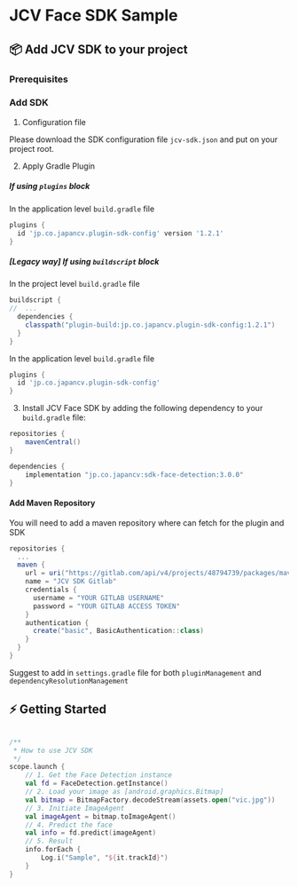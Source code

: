 # JCV Face SDK Sample

## 📦 Add JCV SDK to your project

### Prerequisites


### Add SDK

1. Configuration file

Please download the SDK configuration file `jcv-sdk.json` and put on your project root.

2. Apply Gradle Plugin

##### If using `plugins` block

In the application level `build.gradle` file
```groovy
plugins {
  id 'jp.co.japancv.plugin-sdk-config' version '1.2.1'
}
```

##### [Legacy way] If using `buildscript` block

In the project level `build.gradle` file
```groovy
buildscript {
//  ...
  dependencies {
    classpath("plugin-build:jp.co.japancv.plugin-sdk-config:1.2.1")
  }
}
```

In the application level `build.gradle` file
```groovy
plugins {
  id 'jp.co.japancv.plugin-sdk-config'
}
```


3. Install JCV Face SDK by adding the following dependency to your `build.gradle` file:

```groovy
repositories {
    mavenCentral()
}

dependencies {
    implementation "jp.co.japancv:sdk-face-detection:3.0.0"
}
```

#### Add Maven Repository

You will need to add a maven repository where can fetch for the plugin and SDK

```groovy
repositories {
  ...
  maven {
    url = uri("https://gitlab.com/api/v4/projects/48794739/packages/maven")
    name = "JCV SDK Gitlab"
    credentials {
      username = "YOUR GITLAB USERNAME"
      password = "YOUR GITLAB ACCESS TOKEN"
    }
    authentication {
      create("basic", BasicAuthentication::class)
    }
  }
}
```

Suggest to add in `settings.gradle` file for both `pluginManagement` and `dependencyResolutionManagement`

## ⚡️ Getting Started

```kotlin

/**
 * How to use JCV SDK
 */
scope.launch {
    // 1. Get the Face Detection instance
    val fd = FaceDetection.getInstance()
    // 2. Load your image as [android.graphics.Bitmap]
    val bitmap = BitmapFactory.decodeStream(assets.open("vic.jpg"))
    // 3. Initiate ImageAgent
    val imageAgent = bitmap.toImageAgent()
    // 4. Predict the face
    val info = fd.predict(imageAgent)
    // 5. Result
    info.forEach {
        Log.i("Sample", "${it.trackId}")
    }
}
```